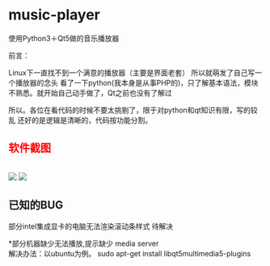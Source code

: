 # music-player

使用Python3＋Qt5做的音乐播放器

前言：

Linux下一直找不到一个满意的播放器（主要是界面老套）
所以就萌发了自己写一个播放器的念头
看了一下python(我本身是从事PHP的)，只了解基本语法，模块不熟悉。就开始自己动手做了，Qt之前也没有了解过

所以。各位在看代码的时候不要太挑剔了，限于对python和qt知识有限，写的较乱
还好的是逻辑是清晰的，代码按功能分割。



<h2 style="color:red" >软件截图</h2>
<br>
<img src="https://github.com/codeAB/music-player/blob/master/image/s2.png" />
<img src="https://github.com/codeAB/music-player/blob/master/image/s1.png" />

<h2 >已知的BUG</h2>


部分intel集成显卡的电脑无法渲染滚动条样式
待解决

*部分机器缺少无法播放,提示缺少 media server <br>
解决办法：以ubuntu为例。 sudo apt-get install libqt5multimedia5-plugins

